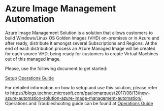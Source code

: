 # Azure Image Management Automation

Azure Image Management Solution is a  solution that allows customers to build Windows/Linux OS Golden Images (VHD) on-premises or in Azure and after ready, distribute it amongst several Subscriptions and Regions. At the end of each distribution process an Azure Managed Image will be created for each source VHD, being ready for customers to create Virtual Machines out of this managed image.

Please, use the following document to get started:

[Setup](docs/Setup.md)
[Operations Guide](docs/OperationsGuide.md])

For detailed information on how to setup and use this solution, please refer to https://blogs.technet.microsoft.com/paulomarques/2017/08/13/new-azure-automation-solution-azure-image-management-automation/.
Operations and Troubleshooting guide can be found at [Operations Guide](OperationsGuide.md)
